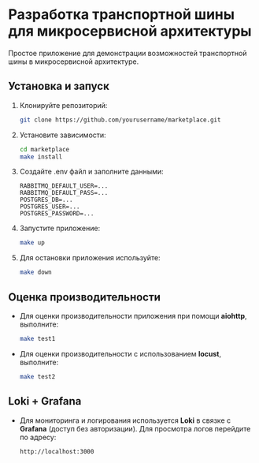 # Разработка транспортной шины для микросервисной архитектуры

Простое приложение для демонстрации возможностей транспортной шины в микросервисной архитектуре.

## Установка и запуск

1. Клонируйте репозиторий:
    ```bash
    git clone https://github.com/yourusername/marketplace.git
    ```
2. Установите зависимости:
    ```bash
    cd marketplace
    make install
    ```

3. Создайте .env файл и заполните данными:
    ```
    RABBITMQ_DEFAULT_USER=...
    RABBITMQ_DEFAULT_PASS=...
    POSTGRES_DB=...
    POSTGRES_USER=...
    POSTGRES_PASSWORD=...
    ```

4. Запустите приложение:
    ```bash
    make up
    ```

5. Для остановки приложения используйте:
    ```bash
    make down
    ```

## Оценка производительности

- Для оценки производительности приложения при помощи **aiohttp**, выполните:
    ```bash
    make test1
    ```

- Для оценки производительности с использованием **locust**, выполните:
    ```bash
    make test2
    ```

## Loki + Grafana

- Для мониторинга и логирования используется **Loki** в связке с **Grafana** (доступ без авторизации). Для просмотра логов перейдите по адресу:
    ```
    http://localhost:3000
    ```